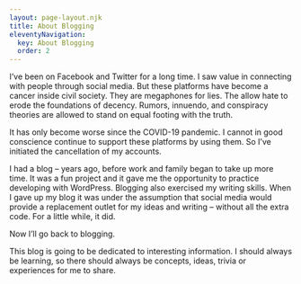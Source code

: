 ```yaml
---
layout: page-layout.njk
title: About Blogging
eleventyNavigation:
  key: About Blogging
  order: 2
---
```

<span class="dropcap">I</span>’ve been on Facebook and Twitter for a long time. I saw value in connecting with people through social media. But these platforms have become a cancer inside civil society. They are megaphones for lies. The allow hate to erode the foundations of decency. Rumors, innuendo, and conspiracy theories are allowed to stand on equal footing with the truth.

It has only become worse since the COVID-19 pandemic. I cannot in good conscience continue to support these platforms by using them. So I’ve initiated the cancellation of my accounts.

I had a blog – years ago, before work and family began to take up more time. It was a fun project and it gave me the opportunity to practice developing with WordPress. Blogging also exercised my writing skills. When I gave up my blog it was under the assumption that social media would provide a replacement outlet for my ideas and writing – without all the extra code. For a little while, it did.

Now I’ll go back to blogging.

This blog is going to be dedicated to interesting information. I should always be learning, so there should always be concepts, ideas, trivia or experiences for me to share.